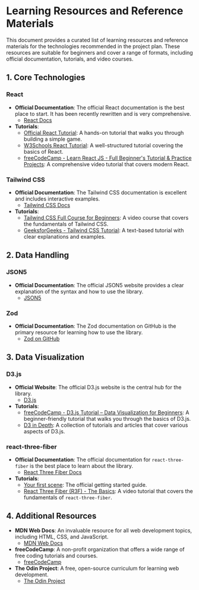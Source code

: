 # Learning Resources and Reference Materials

This document provides a curated list of learning resources and reference materials for the technologies recommended in the project plan. These resources are suitable for beginners and cover a range of formats, including official documentation, tutorials, and video courses.

## 1. Core Technologies

### React

- **Official Documentation**: The official React documentation is the best place to start. It has been recently rewritten and is very comprehensive.
    - [React Docs](https://react.dev/)
- **Tutorials**:
    - [Official React Tutorial](https://react.dev/learn/tutorial-tic-tac-toe): A hands-on tutorial that walks you through building a simple game.
    - [W3Schools React Tutorial](http://www.w3schools.com/react/): A well-structured tutorial covering the basics of React.
    - [freeCodeCamp - Learn React JS - Full Beginner's Tutorial & Practice Projects](https://www.youtube.com/watch?v=x4rFhThSX04): A comprehensive video tutorial that covers modern React.

### Tailwind CSS

- **Official Documentation**: The Tailwind CSS documentation is excellent and includes interactive examples.
    - [Tailwind CSS Docs](https://tailwindcss.com/docs/installation)
- **Tutorials**:
    - [Tailwind CSS Full Course for Beginners](https://www.youtube.com/watch?v=lCxcTsOHrjo): A video course that covers the fundamentals of Tailwind CSS.
    - [GeeksforGeeks - Tailwind CSS Tutorial](https://www.geeksforgeeks.org/css/tailwind-css/): A text-based tutorial with clear explanations and examples.

## 2. Data Handling

### JSON5

- **Official Documentation**: The official JSON5 website provides a clear explanation of the syntax and how to use the library.
    - [JSON5](https://json5.org/)

### Zod

- **Official Documentation**: The Zod documentation on GitHub is the primary resource for learning how to use the library.
    - [Zod on GitHub](https://github.com/colinhacks/zod)

## 3. Data Visualization

### D3.js

- **Official Website**: The official D3.js website is the central hub for the library.
    - [D3.js](https://d3js.org/)
- **Tutorials**:
    - [freeCodeCamp - D3.js Tutorial – Data Visualization for Beginners](https://www.freecodecamp.org/news/d3js-tutorial-data-visualization-for-beginners/): A beginner-friendly tutorial that walks you through the basics of D3.js.
    - [D3 in Depth](https://d3indepth.com/): A collection of tutorials and articles that cover various aspects of D3.js.

### react-three-fiber

- **Official Documentation**: The official documentation for `react-three-fiber` is the best place to learn about the library.
    - [React Three Fiber Docs](https://r3f.docs.pmnd.rs/)
- **Tutorials**:
    - [Your first scene](https://r3f.docs.pmnd.rs/getting-started/your-first-scene): The official getting started guide.
    - [React Three Fiber (R3F) - The Basics](https://www.youtube.com/watch?v=vTfMjI4rVSI): A video tutorial that covers the fundamentals of `react-three-fiber`.

## 4. Additional Resources

- **MDN Web Docs**: An invaluable resource for all web development topics, including HTML, CSS, and JavaScript.
    - [MDN Web Docs](https://developer.mozilla.org/)
- **freeCodeCamp**: A non-profit organization that offers a wide range of free coding tutorials and courses.
    - [freeCodeCamp](https://www.freecodecamp.org/)
- **The Odin Project**: A free, open-source curriculum for learning web development.
    - [The Odin Project](https://www.theodinproject.com/)

